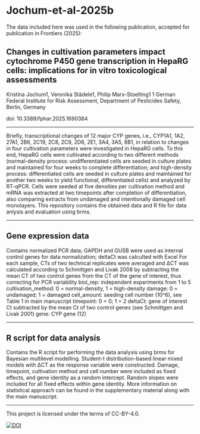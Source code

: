 # Jochum-et-al-2025b

The data included here was used in the following publication, accepted for publication in Frontiers (2025):
## Changes in cultivation parameters impact cytochrome P450 gene transcription in HepaRG cells: implications for in vitro toxicological assessments
Kristina Jochum1, Veronika Städele1, Philip Marx-Stoelting1
1 German Federal Institute for Risk Assessment, Department of Pesticides Safety, Berlin, Germany

doi: 10.3389/fphar.2025.1690384

---------------------------------------------------------------------------------------
Briefly, transcriptional changes of 12 major CYP genes, i.e., CYP1A1, 1A2, 27A1, 2B6, 2C19, 2C8, 2C9, 2D6, 2E1, 3A4, 3A5, 8B1, in relation to changes in four cultivation parameters were investigated in HepaRG cells. To this end, HepaRG cells were cultivated according to two different methods (normal-density process: undifferentiated cells are seeded in culture plates and maintained for four weeks to complete differentiation; and high-density process: differentiated cells are seeded in culture plates and maintained for another two weeks to yield functional, differentiated cells) and analyzed by RT-qPCR. Cells were seeded at five densities per cultivation method and mRNA was extracted at two timepoints after completion of differentiation, also comparing extracts from undamaged and intentionally damaged cell monolayers.
This repository contains the obtained data and R file for data anlysis and evaluation using brms.

---------------------------------------------------------------------------------------
## Gene expression data

Contains normalized PCR data; GAPDH and GUSB were used as internal control genes for data normalization; deltaCt was calculted with Excel
For each sample, CTs of two technical replicates were averaged and ΔCT was calculated according to Schmittgen and Livak 2008 by subtracting the mean CT of two control genes from the CT of the gene of interest, thus correcting for PCR variability
biol_rep: independent experiments from 1 to 5
cultivation_method: 0 = normal-density, 1 = high-density
damage: 0 = undamaged; 1 = damaged
cell_amount: seeding cell number (10^6), see Table 1 in main manuscript
timepoint: 0 = 0; 1 = 2
deltaCt:  gene of interest Ct subtracted by the mean Ct of two control genes (see Schmittgen and Livak 2001)
gene: CYP gene (12)

---------------------------------------------------------------------------------------
## R script for data analysis

Contains the R script for performing the data analysis using brms for Bayesian multilevel modelling. 
Student-t distribution-based linear mixed models with ΔCT as the response variable were constructed. Damage, timepoint, cultivation method and cell number were included as fixed effects, and gene identity as a random intercept. Random slopes were included for all fixed effects within gene identity.
More information on statistical approach can be found in the supplementary material along with the main manuscript.

---------------------------------------------------------------------------------------
This project is licensed under the terms of CC-BY-4.0.

[![DOI](https://zenodo.org/badge/1054137728.svg)](https://doi.org/10.5281/zenodo.17380238)
